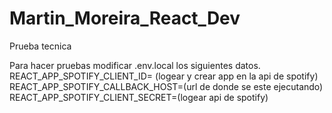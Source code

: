 # Martin_Moreira_React_Dev
Prueba tecnica

Para hacer pruebas modificar .env.local  los siguientes datos. REACT_APP_SPOTIFY_CLIENT_ID= (logear y crear app en la api de spotify)
                                                                  REACT_APP_SPOTIFY_CALLBACK_HOST=(url de donde se este ejecutando)
                                                                  REACT_APP_SPOTIFY_CLIENT_SECRET=(logear api de spotify)
